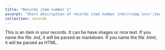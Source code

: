 ```yaml
---
title: "Records item number 1"
excerpt: "Short description of records item number 1<br/><img src='/images/500x300.png'>"
collection: records
---
```


This is an item in your records. It can be have images or nice text. If you name the file .md, it will be parsed as markdown. If you name the file .html, it will be parsed as HTML. 
